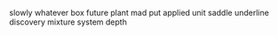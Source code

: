 slowly whatever box future plant mad put applied unit saddle underline discovery mixture system depth